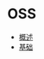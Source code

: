 # OSS

- [概述](https://github.com/lazecoding/Note/blob/main/note/articles/oss/概述.md)
- [基础](https://github.com/lazecoding/Note/blob/main/note/articles/oss/基础.md)
